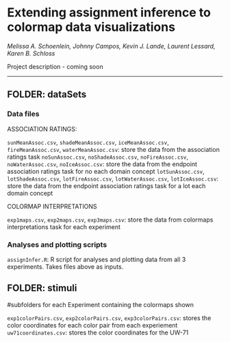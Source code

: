 # Extending assignment inference to colormap data visualizations

_Melissa A. Schoenlein, Johnny Campos, Kevin J. Lande, Laurent Lessard, Karen B. Schloss_

Project description - coming soon

---


## FOLDER: dataSets
### Data files 

ASSOCIATION RATINGS: 

`sunMeanAssoc.csv`, `shadeMeanAssoc.csv`, `iceMeanAssoc.csv`, `fireMeanAssoc.csv`, `waterMeanAssoc.csv`: store the data from the association ratings task
`noSunAssoc.csv`, `noShadeAssoc.csv`, `noFireAssoc.csv`, `noWaterAssoc.csv`, `noIceAssoc.csv`: store the data from the endpoint association ratings task for no each domain concept
`lotSunAssoc.csv`, `lotShadeAssoc.csv`, `lotFireAssoc.csv`, `lotWaterAssoc.csv`, `lotIceAssoc.csv`: store the data from the endpoint association ratings task for a lot each domain concept


COLORMAP INTERPRETATIONS

`exp1maps.csv`, `exp2maps.csv`, `exp3maps.csv`: store the data from colormaps interpretations task for each experiment


### Analyses and plotting scripts

`assignInfer.R`: R script for analyses and plotting data from all 3 experiments. Takes files above as inputs.


## FOLDER: stimuli
#subfolders for each Experiment containing the colormaps shown 

`exp1colorPairs.csv`, `exp2colorPairs.csv`, `exp3colorPairs.csv`: stores the color coordinates for each color pair from each experiement
`uw71coordinates.csv`: stores the color coordinates for the UW-71

